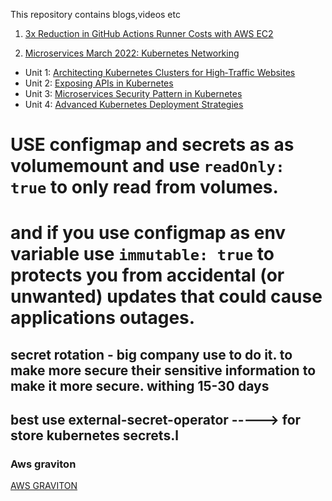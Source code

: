 This repository contains blogs,videos etc

1. [3x Reduction in GitHub Actions Runner Costs with AWS EC2](https://devopscube.com/reduce-github-actions-runner-cost/)


2. [Microservices March 2022: Kubernetes Networking](https://www.f5.com/company/blog/nginx/microservices-march-architecting-kubernetes-clusters-for-high-traffic-websites)
- Unit 1: [Architecting Kubernetes Clusters for High‑Traffic Websites](https://www.f5.com/company/blog/nginx/microservices-march-architecting-kubernetes-clusters-for-high-traffic-websites)
- Unit 2: [Exposing APIs in Kubernetes](https://www.f5.com/company/blog/nginx/microservices-march-microservices-security-pattern-in-kubernetes)
- Unit 3: [Microservices Security Pattern in Kubernetes](https://www.f5.com/company/blog/nginx/microservices-march-microservices-security-pattern-in-kubernetes)
- Unit 4: [Advanced Kubernetes Deployment Strategies](https://www.f5.com/company/blog/nginx/microservices-march-advanced-kubernetes-deployment-strategies)


# USE configmap and secrets as as volumemount and use `readOnly: true` to only read from volumes. 
# and if you use configmap as env variable use `immutable: true` to protects you from accidental (or unwanted) updates that could cause applications outages.


## secret rotation - big company use to do it. to make more secure their sensitive information to make it more secure. withing 15-30 days
## best use external-secret-operator -----> for store kubernetes secrets.l


### Aws graviton 
[AWS GRAVITON](https://www.honeycomb.io/blog/engineering-teams-should-embrace-graviton4)

